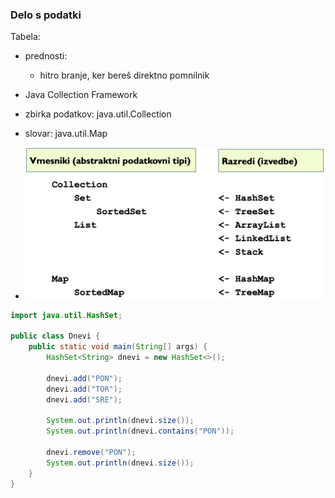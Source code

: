 ### Delo s podatki

Tabela:
- prednosti:
	- hitro branje, ker bereš direktno pomnilnik

- Java Collection Framework
- zbirka podatkov: java.util.Collection
- slovar: java.util.Map
- ![400](../../Images/Pasted%20image%2020240508093353.png)
```java
import java.util.HashSet;  
  
public class Dnevi {  
    public static void main(String[] args) {  
        HashSet<String> dnevi = new HashSet<>();  
  
        dnevi.add("PON");  
        dnevi.add("TOR");  
        dnevi.add("SRE");  
  
        System.out.println(dnevi.size());  
        System.out.println(dnevi.contains("PON"));  
  
        dnevi.remove("PON");  
        System.out.println(dnevi.size());  
    }  
}
```
